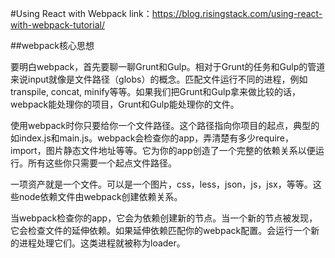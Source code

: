 #Using React with Webpack 
link：https://blog.risingstack.com/using-react-with-webpack-tutorial/

##webpack核心思想

要明白webpack，首先要聊一聊Grunt和Gulp。相对于Grunt的任务和Gulp的管道来说input就像是文件路径（globs）的概念。匹配文件运行不同的进程，例如transpile, concat, minify等等。如果我们把Grunt和Gulp拿来做比较的话，webpack能处理你的项目，Grunt和Gulp能处理你的文件。

使用webpack时你只要给你一个文件路径。这个路径指向你项目的起点，典型的如index.js和main.js。webpack会检查你的app，弄清楚有多少require，import，图片静态文件地址等等。它为你的app创造了一个完整的依赖关系以便运行。所有这些你只需要一个起点文件路径。

一项资产就是一个文件。可以是一个图片，css，less，json，js，jsx，等等。这些node依赖文件由webpack创建依赖关系。

当webpack检查你的app，它会为依赖创建新的节点。当一个新的节点被发现，它会检查文件的延伸依赖。如果延伸依赖匹配你的webpack配置。会运行一个新的进程处理它们。这类进程就被称为loader。
